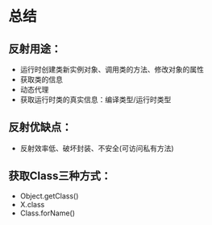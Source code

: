 总结
===
反射用途：
---
- 运行时创建类新实例对象、调用类的方法、修改对象的属性
- 获取类的信息
- 动态代理
- 获取运行时类的真实信息：编译类型/运行时类型

反射优缺点：
---
- 反射效率低、破坏封装、不安全(可访问私有方法)


获取Class三种方式：
---
- Object.getClass()
- X.class
- Class.forName()

